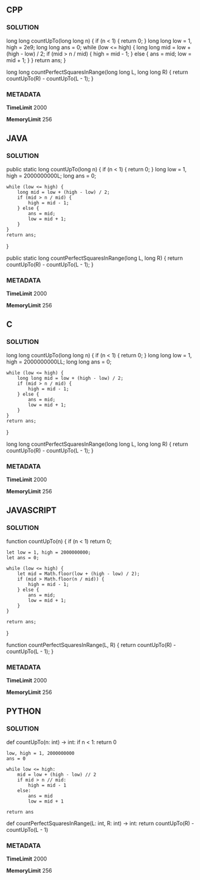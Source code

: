 ## CPP

### SOLUTION

long long countUpTo(long long n) {
    if (n < 1) {
        return 0;
    }
    long long low = 1, high = 2e9;
    long long ans = 0;
    while (low <= high) {
        long long mid = low + (high - low) / 2;
        if (mid > n / mid) { 
            high = mid - 1;
        } else {
            ans = mid;
            low = mid + 1;
        }
    }
    return ans;
}

long long countPerfectSquaresInRange(long long L, long long R) {
    return countUpTo(R) - countUpTo(L - 1);
}


### METADATA

**TimeLimit**
2000

**MemoryLimit**
256

## JAVA

### SOLUTION


public static long countUpTo(long n) {
    if (n < 1) {
        return 0;
    }
    long low = 1, high = 2000000000L;
    long ans = 0;

    while (low <= high) {
        long mid = low + (high - low) / 2;
        if (mid > n / mid) {
            high = mid - 1;
        } else {
            ans = mid;
            low = mid + 1;
        }
    }
    return ans;
}

public static long countPerfectSquaresInRange(long L, long R) {
    return countUpTo(R) - countUpTo(L - 1);
}



### METADATA

**TimeLimit**
2000

**MemoryLimit**
256

## C

### SOLUTION

long long countUpTo(long long n) {
    if (n < 1) {
        return 0;
    }
    long long low = 1, high = 2000000000LL;
    long long ans = 0;

    while (low <= high) {
        long long mid = low + (high - low) / 2;
        if (mid > n / mid) {
            high = mid - 1;
        } else {
            ans = mid;
            low = mid + 1;
        }
    }
    return ans;
}

long long countPerfectSquaresInRange(long long L, long long R) {
    return countUpTo(R) - countUpTo(L - 1);
}

### METADATA

**TimeLimit**
2000

**MemoryLimit**
256

## JAVASCRIPT

### SOLUTION

function countUpTo(n) {
    if (n < 1) return 0;

    let low = 1, high = 2000000000;
    let ans = 0;

    while (low <= high) {
        let mid = Math.floor(low + (high - low) / 2);
        if (mid > Math.floor(n / mid)) {
            high = mid - 1;
        } else {
            ans = mid;
            low = mid + 1;
        }
    }

    return ans;
}

function countPerfectSquaresInRange(L, R) {
    return countUpTo(R) - countUpTo(L - 1);
}

### METADATA

**TimeLimit**
2000

**MemoryLimit**
256

## PYTHON

### SOLUTION

def countUpTo(n: int) -> int:
    if n < 1:
        return 0

    low, high = 1, 2000000000
    ans = 0

    while low <= high:
        mid = low + (high - low) // 2
        if mid > n // mid:
            high = mid - 1
        else:
            ans = mid
            low = mid + 1

    return ans


def countPerfectSquaresInRange(L: int, R: int) -> int:
    return countUpTo(R) - countUpTo(L - 1)

### METADATA

**TimeLimit**
2000

**MemoryLimit**
256
